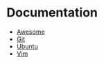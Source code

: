 # Documentation

- [Awesome](https://github.com/LilMeyer/documentation/tree/master/awesome)
- [Git](https://github.com/LilMeyer/documentation/tree/master/git)
- [Ubuntu](https://github.com/LilMeyer/documentation/tree/master/ubuntu)
- [Vim](https://github.com/LilMeyer/documentation/tree/master/vim)

